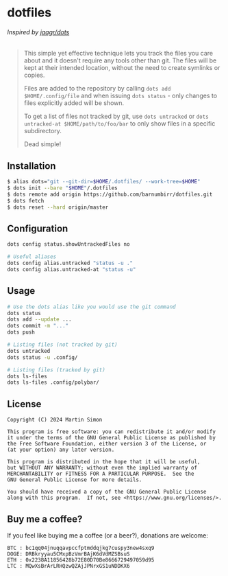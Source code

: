 # dotfiles
###### Inspired by [jaagr/dots](https://github.com/jaagr/dots)

> This simple yet effective technique lets you track the files you care about
> and it doesn't require any tools other than git. The files will be kept at
> their intended location, without the need to create symlinks or copies.
>
> Files are added to the repository by calling `dots add $HOME/.config/file`
> and when issuing `dots status` - only changes to files explicitly added will
> be shown.
>
> To get a list of files not tracked by git, use `dots untracked` or
> `dots untracked-at $HOME/path/to/foo/bar` to only show files in a specific
> subdirectory.
>
> Dead simple!

## Installation

```bash
$ alias dots="git --git-dir=$HOME/.dotfiles/ --work-tree=$HOME"
$ dots init --bare "$HOME"/.dotfiles
$ dots remote add origin https://github.com/barnumbirr/dotfiles.git
$ dots fetch
$ dots reset --hard origin/master
```

## Configuration

```bash
dots config status.showUntrackedFiles no

# Useful aliases
dots config alias.untracked "status -u ."
dots config alias.untracked-at "status -u"
```

## Usage

```bash
# Use the dots alias like you would use the git command
dots status
dots add --update ...
dots commit -m "..."
dots push

# Listing files (not tracked by git)
dots untracked
dots status -u .config/

# Listing files (tracked by git)
dots ls-files
dots ls-files .config/polybar/
```

## License

```
Copyright (C) 2024 Martin Simon

This program is free software: you can redistribute it and/or modify
it under the terms of the GNU General Public License as published by
the Free Software Foundation, either version 3 of the License, or
(at your option) any later version.

This program is distributed in the hope that it will be useful,
but WITHOUT ANY WARRANTY; without even the implied warranty of
MERCHANTABILITY or FITNESS FOR A PARTICULAR PURPOSE.  See the
GNU General Public License for more details.

You should have received a copy of the GNU General Public License
along with this program.  If not, see <https://www.gnu.org/licenses/>.
```

## Buy me a coffee?

If you feel like buying me a coffee (or a beer?), donations are welcome:

```
BTC : bc1qq04jnuqqavpccfptmddqjkg7cuspy3new4sxq9
DOGE: DRBkryyau5CMxpBzVmrBAjK6dVdMZSBsuS
ETH : 0x2238A11856428b72E80D70Be8666729497059d95
LTC : MQwXsBrArLRHQzwQZAjJPNrxGS1uNDDKX6
```
